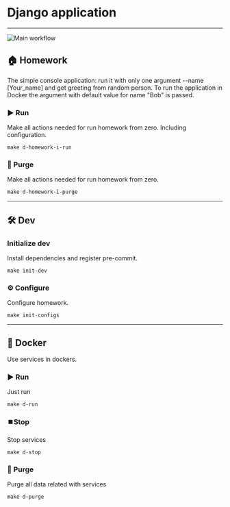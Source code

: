 # Django application

---
![Main workflow](https://github.com/hillel-i-python-pro-i-2023-06-23/homework__dmytro_fedin__5_docker/actions/workflows/main-workflow.yml/badge.svg)

## 🏠 Homework

The simple console application: run it with only one argument --name [Your_name] and
get greeting from random person. To run the application in Docker
the argument with default value for name "Bob" is passed.




### ▶️ Run

Make all actions needed for run homework from zero. Including configuration.

```shell
make d-homework-i-run
```

### 🚮 Purge

Make all actions needed for run homework from zero.

```shell
make d-homework-i-purge
```

---

## 🛠️ Dev

### Initialize dev

Install dependencies and register pre-commit.

```shell
make init-dev
```

### ⚙️ Configure

Configure homework.

```shell
make init-configs
```

---

## 🐳 Docker

Use services in dockers.

### ▶️ Run

Just run

```shell
make d-run
```

### ⏹️Stop

Stop services

```shell
make d-stop
```

### 🚮 Purge

Purge all data related with services

```shell
make d-purge
```
